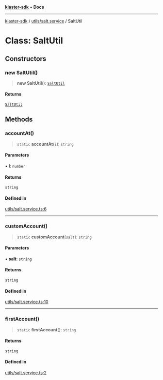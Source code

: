 [**klaster-sdk**](../../../README.md) • **Docs**

***

[klaster-sdk](../../../README.md) / [utils/salt.service](../README.md) / SaltUtil

# Class: SaltUtil

## Constructors

### new SaltUtil()

> **new SaltUtil**(): [`SaltUtil`](SaltUtil.md)

#### Returns

[`SaltUtil`](SaltUtil.md)

## Methods

### accountAt()

> `static` **accountAt**(`i`): `string`

#### Parameters

• **i**: `number`

#### Returns

`string`

#### Defined in

[utils/salt.service.ts:6](https://github.com/0xPolycode/klaster-sdk/blob/df98c9e368e7c318a0e9124db84ae28b572c7361/src/utils/salt.service.ts#L6)

***

### customAccount()

> `static` **customAccount**(`salt`): `string`

#### Parameters

• **salt**: `string`

#### Returns

`string`

#### Defined in

[utils/salt.service.ts:10](https://github.com/0xPolycode/klaster-sdk/blob/df98c9e368e7c318a0e9124db84ae28b572c7361/src/utils/salt.service.ts#L10)

***

### firstAccount()

> `static` **firstAccount**(): `string`

#### Returns

`string`

#### Defined in

[utils/salt.service.ts:2](https://github.com/0xPolycode/klaster-sdk/blob/df98c9e368e7c318a0e9124db84ae28b572c7361/src/utils/salt.service.ts#L2)
